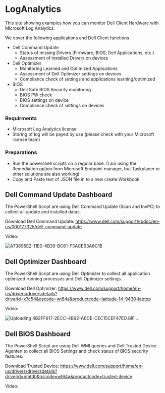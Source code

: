 # LogAnalytics
This site showing examples how you can monitor Dell Client Hardware with Microsoft Log Analytics.

We cover the following applications and Dell Client functions

- Dell Command Update
    + Status of missing Drivers (Firmware, BIOS, Dell Applications, etc.)
    + Assessment of installed Drivers on devices
- Dell Optimizer
    + Monitoring Learned and Optimized Applications
    + Assessment of Dell Optimizer settings on devices
    + Compliance check of settings and applications learning/optimized
- BIOS
    + Dell Safe BIOS Security monitoring
    + BIOS PW check
    + BIOS settings on device
    + Compliance check of settings on devices

### Requirments
- Microsoft Log Analytics license
- Storing of log will be payed by use (please check with your Microsoft license team)

### Preparations
- Run the powershell scripts on a regular base. (I am using the Remediation option form Microsoft Endpoint manager, but Taskplaner or other solutions are also working)
- Copy and Paste text of JSON file in to a new create Workbook

## Dell Command Update Dashboard

The PowerShell Script are using Dell Command Update (Scan and InvPC) to collect all update and installed datas.

Download Dell Command Update:
https://www.dell.com/support/kbdoc/en-us/000177325/dell-command-update


Video:

![A73895E2-11E0-4B39-BC61-F3ACE63A6C1B](https://user-images.githubusercontent.com/99394991/179505164-7876e9c8-8520-4396-b98a-774c5d863ec5.GIF)

## Dell Optimizer Dashboard

The PowerShell Script are using Dell Optimizer to collect all application optimized running processes and Dell Optimizer settings.

Download Dell Optimizer:
https://www.dell.com/support/home/en-us/drivers/driversdetails?driverid=x7c54&oscode=wt64a&productcode=latitude-14-9430-laptop


Video:

![Uploading 4B2FF917-2ECC-4B62-A6CE-CEC15CEF47ED.GIF…]()

## Dell BIOS Dashboard

The PowerShell Script are using Dell WMI queries and Dell Trusted Device Agenten to collect all BIOS Settings and check status of BIOS security features.

Download Trusted Device:
https://www.dell.com/support/home/en-us/drivers/driversdetails?driverid=nmtdh&oscode=wt64a&productcode=trusted-device


Video:
